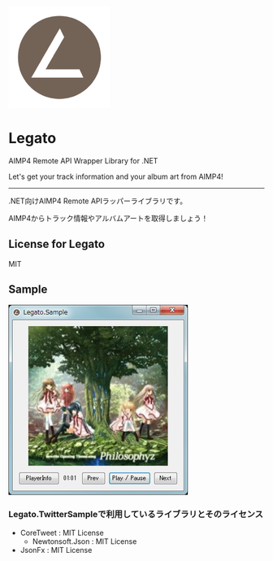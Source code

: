 ![Logo](logo.png)
# Legato
AIMP4 Remote API Wrapper Library for .NET

Let's get your track information and your album art from AIMP4!  

----

.NET向けAIMP4 Remote APIラッパーライブラリです。

AIMP4からトラック情報やアルバムアートを取得しましょう！

## License for Legato
MIT

## Sample
![LegatoSample](LegatoSample.png)

### Legato.TwitterSampleで利用しているライブラリとそのライセンス
- CoreTweet : MIT License
	- Newtonsoft.Json : MIT License
- JsonFx : MIT License
